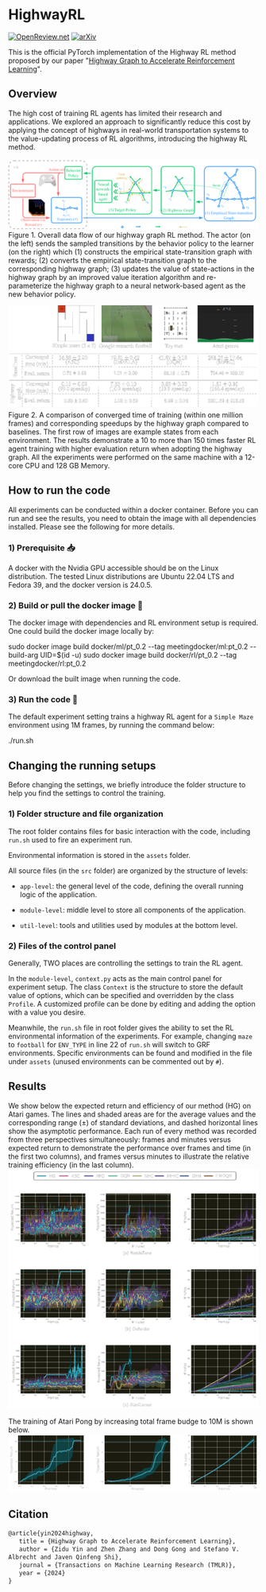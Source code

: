 # HighwayRL

[![OpenReview.net](https://img.shields.io/badge/OpenReview.net-3mJZfL77WM-70160f.svg)](https://openreview.net/forum?id=3mJZfL77WM)
[![arXiv](https://img.shields.io/badge/arXiv-2405.11727-b31b1b.svg)](https://arxiv.org/abs/2405.11727)


This is the official PyTorch implementation of the Highway RL method proposed by our paper "[Highway Graph to Accelerate Reinforcement Learning](https://openreview.net/forum?id=3mJZfL77WM)". 

## Overview

The high cost of training RL agents has limited their research and applications.
We explored an approach to significantly reduce this cost by applying the concept of highways in real-world transportation systems to the value-updating process of RL algorithms, introducing the highway RL method.

![Overall data flow](docs/4_1.png)
Figure 1. Overall data flow of our highway graph RL method. The actor (on the left) sends the sampled transitions by the behavior policy to the learner (on the right) which (1) constructs the empirical state-transition graph with rewards; (2) converts the empirical state-transition graph to the corresponding highway graph; (3) updates the value of state-actions in the highway graph by an improved value iteration algorithm and re-parameterize the highway graph to a neural network-based agent as the new behavior policy.


![Time comparison of training](docs/1_2.png)
Figure 2. A comparison of converged time of training (within one million frames) and corresponding speedups by the highway graph compared to baselines.
The first row of images are example states from each environment.
The results demonstrate a 10 to more than 150 times faster RL agent training with higher evaluation return when adopting the highway graph.
All the experiments were performed on the same machine with a 12-core CPU and 128 GB Memory.


## How to run the code

All experiments can be conducted within a docker container.
Before you can run and see the results, you need to obtain the image with all dependencies installed.
Please see the following for more details.

### 1) Prerequisite 📥 
A docker with the Nvidia GPU accessible should be on the Linux distribution. 
The tested Linux distributions are Ubuntu 22.04 LTS and Fedora 39, and the docker version is 24.0.5. 

### 2) Build or pull the docker image 🐳
The docker image with dependencies and RL environment setup is required.
One could build the docker image locally by:

 sudo docker image build docker/ml/pt_0.2 --tag meetingdocker/ml:pt_0.2 --build-arg UID=$(id -u)
 sudo docker image build docker/rl/pt_0.2 --tag meetingdocker/rl:pt_0.2

Or download the built image when running the code.
 
### 3) Run the code 🏃
The default experiment setting trains a highway RL agent for a `Simple Maze` environment using 1M frames, by running the command below:

 ./run.sh

## Changing the running setups
Before changing the settings, we briefly introduce the folder structure to help you find the settings to control the training.

### 1) Folder structure and file organization
The root folder contains files for basic interaction with the code, including `run.sh` used to fire an experiment run.

Environmental information is stored in the `assets` folder.

All source files (in the `src` folder) are organized by the structure of levels:

- `app-level`: the general level of the code, defining the overall running logic of the application.

- `module-level`: middle level to store all components of the application.

- `util-level`: tools and utilities used by modules at the bottom level.

### 2) Files of the control panel
Generally, TWO places are controlling the settings to train the RL agent.

In the `module-level`, `context.py` acts as the main control panel for experiment setup.
The class `Context` is the structure to store the default value of options, which can be specified and overridden by the class `Profile`.
A customized profile can be done by editing and adding the option with a value you desire.

Meanwhile, the `run.sh` file in root folder gives the ability to set the RL environmental information of the experiments. For example, changing `maze` to `football` for `ENV_TYPE` in line 22 of `run.sh` will switch to GRF environments. Specific environments can be found and modified in the file under `assets` (unused environments can be commented out by `#`).

## Results
We show below the expected return and efficiency of our method (HG) on Atari games. The lines and shaded areas are for the
average values and the corresponding range (±) of standard deviations, and dashed horizontal lines show the
asymptotic performance. Each run of every method was recorded from three perspectives simultaneously:
frames and minutes versus expected return to demonstrate the performance over frames and time (in the first two columns), and frames versus minutes to illustrate the relative training efficiency (in the last column).
![Atari 1M](docs/5_1.png)

The training of Atari Pong by increasing total frame budge to 10M is shown below.
![Atari Pong 10M](docs/5_2.png)



## Citation
```
@article{yin2024highway,
   title = {Highway Graph to Accelerate Reinforcement Learning},
   author = {Zidu Yin and Zhen Zhang and Dong Gong and Stefano V. Albrecht and Javen Qinfeng Shi},
   journal = {Transactions on Machine Learning Research (TMLR)},
   year = {2024}
}
```
